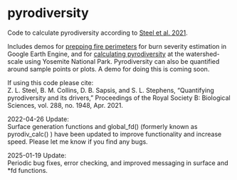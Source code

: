 # pyrodiversity
Code to calculate pyrodiversity according to [Steel et al. 2021](https://royalsocietypublishing.org/eprint/RCRFTQ4V7Z2C6SFWWXG3/full). 

Includes demos for [prepping fire perimeters](https://github.com/zacksteel/pyrodiversity/blob/master/code/PerimeterPrep.md) for burn severity estimation in Google Earth Engine, and for [calculating pyrodiversity](https://github.com/zacksteel/pyrodiversity/blob/master/code/YosemiteDemo.md) at the watershed-scale using Yosemite National Park. Pyrodiversity can also be quantified around sample points or plots. A demo for doing this is coming soon.  

If using this code please cite:  
Z. L. Steel, B. M. Collins, D. B. Sapsis, and S. L. Stephens, “Quantifying pyrodiversity and its drivers,” Proceedings of the Royal Society B: Biological Sciences, vol. 288, no. 1948, Apr. 2021.

2022-04-26 Update:  
Surface generation functions and global_fd() (formerly known as pyrodiv_calc() ) have been updated to improve functionality and increase speed. Please let me know if you find any bugs. 

2025-01-19 Update:  
Periodic bug fixes, error checking, and improved messaging in surface and *fd functions.
